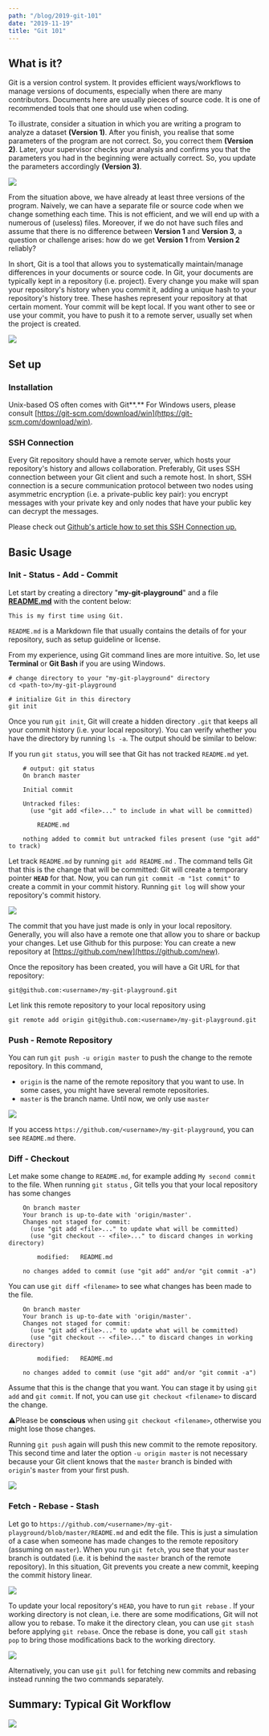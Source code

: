 ```yaml
---
path: "/blog/2019-git-101"
date: "2019-11-19"
title: "Git 101"
---
```


## What is it?

Git is a version control system. It provides efficient ways/workflows to manage versions of documents, especially when there are many contributors. Documents here are usually pieces of source code. It is one of recommended tools that one should use when coding.

To illustrate, consider a situation in which you are writing a program to analyze a dataset **(Version 1)**. After you finish, you realise that some parameters of the program are not correct. So, you correct them **(Version 2)**. Later, your supervisor checks your analysis and confirms you that the parameters you had in the beginning were actually correct. So, you update the parameters accordingly **(Version 3)**.

![](https://www.notion.so/image/https%3A%2F%2Fs3-us-west-2.amazonaws.com%2Fsecure.notion-static.com%2F8843ebb9-e51e-46fd-805d-a26bb899087f%2FUntitled.png?table=block&id=cf501572-b714-4b78-b45e-ad54baef641d&width=1440&cache=v2)

From the situation above, we have already at least three versions of the program. Naively, we can have a separate file or source code when we change something each time. This is not efficient, and we will end up with a numerous of (useless) files. Moreover, if we do not have such files and assume that there is no difference between **Version 1** and **Version 3**, a question or challenge arises: how do we get **Version 1** from **Version 2** reliably?

In short, Git is a tool that  allows you to systematically maintain/manage differences in your documents  or source code. In Git, your documents are typically kept in a repository (i.e. project). Every change you make will span your repository's history when you commit it, adding a unique hash to your repository's history tree. These hashes represent your repository at that certain moment. Your commit will be kept local. If you want other to see or use your commit, you have to push it to a remote server, usually set when the project is created.

![](https://www.notion.so/image/https%3A%2F%2Fs3-us-west-2.amazonaws.com%2Fsecure.notion-static.com%2F26d75e92-82c7-4569-a39f-0e85399ccc65%2FUntitled.png?table=block&id=f0a5ed6a-45ec-4b81-ab06-60387aae7164&width=960&cache=v2)

## Set up

### Installation

Unix-based OS often comes with Git**.** For Windows users, please consult [https://git-scm.com/download/win](https://git-scm.com/download/win).

### SSH Connection

Every Git repository should have a remote server, which hosts your repository's history and allows collaboration.  Preferably, Git uses SSH connection between your Git client and such a remote host. In short, SSH connection is a secure communication protocol between two nodes using asymmetric encryption (i.e. a private-public key pair): you encrypt messages with your private key and only nodes that have your public key can decrypt the messages.

Please check out  [Github's article how to set this SSH Connection up.](https://help.github.com/en/github/authenticating-to-github/generating-a-new-ssh-key-and-adding-it-to-the-ssh-agent)

## Basic Usage

### Init - Status - Add - Commit

Let start by creating a directory "**my-git-playground**" and a file  **[README.md](http://readme.md)** with the content below:

    This is my first time using Git. 

`README.md` is a Markdown file that usually contains the details of for your repository, such as setup guideline or license.

From my experience, using Git command lines are more intuitive. So, let use **Terminal** or **Git Bash** if you are using Windows.

    # change directory to your "my-git-playground" directory
    cd <path-to>/my-git-playground
    
    # initialize Git in this directory
    git init

Once you run `git init`, Git will create a hidden directory `.git` that keeps all your commit history (i.e. your local repository). You can verify whether you have the directory by running `ls -a`. The output should be similar to below:

If you run `git status`, you will see that Git has not tracked `README.md` yet.
```
    # output: git status
    On branch master
    
    Initial commit
    
    Untracked files:
      (use "git add <file>..." to include in what will be committed)
    
    	README.md
    
    nothing added to commit but untracked files present (use "git add" to track)
```

Let track `README.md` by running `git add README.md` . The command tells Git that this is the change that will be committed: Git will create a temporary pointer **`HEAD`** for that.  Now, you can run `git commit -m "1st commit"` to create a commit in your commit history. Running `git log` will show your repository's commit history.

![](https://www.notion.so/image/https%3A%2F%2Fs3-us-west-2.amazonaws.com%2Fsecure.notion-static.com%2F46b1b507-9253-4076-a0ef-85dcd71b41c0%2FUntitled.png?table=block&id=dca99cc1-aebc-4178-ab04-13a8c1168a66&width=2880&cache=v2)

The commit that you have just made is only in your local repository. Generally, you will also have a remote one that allow you to share or backup your changes.  Let use Github for this purpose: You can create a new repository at [https://github.com/new](https://github.com/new).

Once the repository has been created, you will have a Git URL for that repository:

    git@github.com:<username>/my-git-playground.git

Let link this remote repository to your local repository using 

    git remote add origin git@github.com:<username>/my-git-playground.git

### Push - Remote Repository

You can run `git push -u origin master` to push the change to the remote repository. In this command, 

- `origin` is the name of the remote repository that you want to use. In some cases, you might have several remote repositories.
- `master` is the branch name. Until now, we only use  `master`

![](https://www.notion.so/image/https%3A%2F%2Fs3-us-west-2.amazonaws.com%2Fsecure.notion-static.com%2Fa6b21f23-99fe-4af0-9ecc-3c7f006acfa5%2FUntitled.png?table=block&id=df49b9aa-2794-4960-bcf4-9b84c4bfcc39&width=1020&cache=v2)

If you access `https://github.com/<username>/my-git-playground`, you can see `README.md` there.

### Diff - Checkout

Let make some change to `README.md`, for example adding `My second commit` to the file.  When running `git status` , Git tells you that your local repository has some changes
```
    On branch master
    Your branch is up-to-date with 'origin/master'.
    Changes not staged for commit:
      (use "git add <file>..." to update what will be committed)
      (use "git checkout -- <file>..." to discard changes in working directory)
    
    	modified:   README.md
    
    no changes added to commit (use "git add" and/or "git commit -a")
```

You can use `git diff <filename>` to see what changes has been made to the file.

```
    On branch master
    Your branch is up-to-date with 'origin/master'.
    Changes not staged for commit:
      (use "git add <file>..." to update what will be committed)
      (use "git checkout -- <file>..." to discard changes in working directory)
    
    	modified:   README.md
    
    no changes added to commit (use "git add" and/or "git commit -a")
```

Assume that this is the change that you want. You can stage it by using `git add` and `git commit`. If not, you can use `git checkout <filename>` to discard the change.

⚠️Please be **conscious** when using `git checkout <filename>`, otherwise you might lose those changes.

Running `git push` again will push this new commit to the remote repository. This second time and later the option `-u origin master` is not necessary because your Git client knows that the `master` branch is binded with `origin`'s `master` from your first push.

![](https://www.notion.so/image/https%3A%2F%2Fs3-us-west-2.amazonaws.com%2Fsecure.notion-static.com%2Fafc1fc47-f32a-4ccf-99b8-18160bfac7f2%2FUntitled.png?table=block&id=daaf10b7-a8d5-4513-ae82-723961ba82d6&width=1130&cache=v2)

### Fetch - Rebase - Stash

Let go to `https://github.com/<username>/my-git-playground/blob/master/README.md` and edit the file. This is just a simulation of a case when someone has made changes to the remote repository (assuming on `master`). When you run `git fetch`, you see that your `master` branch is outdated (i.e. it is behind the `master` branch of the remote repository). In this situation, Git prevents you create a new commit, keeping the commit history linear. 

![](https://www.notion.so/image/https%3A%2F%2Fs3-us-west-2.amazonaws.com%2Fsecure.notion-static.com%2F863790bb-e341-42ce-83d9-70cc851c1b6b%2FUntitled.png?table=block&id=ff0412c4-b983-4466-96ca-f9aa24315c4a&width=1150&cache=v2)

To update your local repository's `HEAD`, you have to run `git rebase` . If your working directory is not clean, i.e. there are some modifications,  Git will not allow you to rebase. To make it the directory clean, you can use `git stash`  before applying `git rebase`. Once the rebase is done, you call `git stash pop` to bring those modifications back to the working directory.

![](https://www.notion.so/image/https%3A%2F%2Fs3-us-west-2.amazonaws.com%2Fsecure.notion-static.com%2F2145b770-d066-4531-8031-aa5d56a2e8ff%2FUntitled.png?table=block&id=67f3f039-783f-4f54-9d07-ef066b549be9&width=1150&cache=v2)

Alternatively, you can use `git pull` for fetching new commits and rebasing instead running the two commands separately.

## Summary: Typical Git Workflow

![](https://www.notion.so/image/https%3A%2F%2Fs3-us-west-2.amazonaws.com%2Fsecure.notion-static.com%2F07353ecf-d125-4601-8fce-0708f7e21204%2FUntitled.png?table=block&id=a5216da0-f4f0-4398-8d26-77d994bdba49&width=1440&cache=v2)